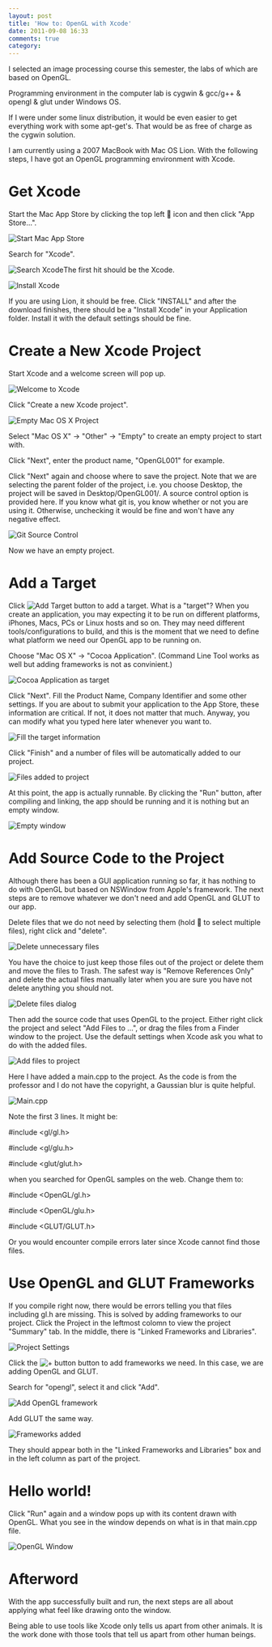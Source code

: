 ```yaml
---
layout: post
title: 'How to: OpenGL with Xcode'
date: 2011-09-08 16:33
comments: true
category: 
---
```

    

I selected an image processing course this semester, the labs of which are based on OpenGL.

Programming environment in the computer lab is cygwin & gcc/g++ & opengl & glut under Windows OS.

If I were under some linux distribution, it would be even easier to get everything work with some apt-get's. That would be as free of charge as the cygwin solution.

I am currently using a 2007 MacBook with Mac OS Lion. With the following steps, I have got an OpenGL programming environment with Xcode.

# Get Xcode

Start the Mac App Store by clicking the top left  icon and then click "App Store…".

![Start Mac App Store](http://qingpei.me/images/in_post/macappstore.png)

Search for "Xcode".

![Search Xcode](http://qingpei.me/images/in_post/searchxcode.png)The first hit should be the Xcode.

![Install Xcode](http://qingpei.me/images/in_post/xcodeinstall.png)

If you are using Lion, it should be free. Click "INSTALL" and after the download finishes, there should be a "Install Xcode" in your Application folder. Install it with the default settings should be fine.

# Create a New Xcode Project

Start Xcode and a welcome screen will pop up.

![Welcome to Xcode](http://qingpei.me/images/in_post/welcometoxcode.png)

Click "Create a new Xcode project".

![Empty Mac OS X Project](http://qingpei.me/images/in_post/emptyproject.png)

Select "Mac OS X" -> "Other" -> "Empty" to create an empty project to start with.

Click "Next", enter the product name, "OpenGL001" for example.

Click "Next" again and choose where to save the project. Note that we are selecting the parent folder of the project, i.e. you choose Desktop, the project will be saved in Desktop/OpenGL001/. A source control option is provided here. If you know what git is, you know whether or not you are using it. Otherwise, unchecking it would be fine and won't have any negative effect.

![Git Source Control](http://qingpei.me/images/in_post/sourcecontrol.png)

Now we have an empty project.

# Add a Target

Click ![Add Target](http://qingpei.me/images/in_post/addtarget.png) button to add a target. What is a "target"? When you create an application, you may expecting it to be run on different platforms, iPhones, Macs, PCs or Linux hosts and so on. They may need different tools/configurations to build, and this is the moment that we need to define what platform we need our OpenGL app to be running on.

Choose "Mac OS X" -> "Cocoa Application". (Command Line Tool works as well but adding frameworks is not as convinient.)

![Cocoa Application as target](http://qingpei.me/images/in_post/cocoaapplication.png)

Click "Next". Fill the Product Name, Company Identifier and some other settings. If you are about to submit your application to the App Store, these information are critical. If not, it does not matter that much. Anyway, you can modify what you typed here later whenever you want to.

![Fill the target information](http://qingpei.me/images/in_post/targetinfo.png)

Click "Finish" and a number of files will be automatically added to our project.

![Files added to project](http://qingpei.me/images/in_post/projectview.png)

At this point, the app is actually runnable. By clicking the "Run" button, after compiling and linking, the app should be running and it is nothing but an empty window.

![Empty window](http://qingpei.me/images/in_post/cocoawindow.png)

# Add Source Code to the Project

Although there has been a GUI application running so far, it has nothing to do with OpenGL but based on NSWindow from Apple's framework. The next steps are to remove whatever we don't need and add OpenGL and GLUT to our app.

Delete files that we do not need by selecting them (hold  to select multiple files), right click and "delete".

![Delete unnecessary files](http://qingpei.me/images/in_post/deletefiles.png)

You have the choice to just keep those files out of the project or delete them and move the files to Trash. The safest way is "Remove References Only" and delete the actual files manually later when you are sure you have not delete anything you should not.

![Delete files dialog](http://qingpei.me/images/in_post/deletedialog.png)

Then add the source code that uses OpenGL to the project. Either right click the project and select "Add Files to ...", or drag the files from a Finder window to the project. Use the default settings when Xcode ask you what to do with the added files.

![Add files to project](http://qingpei.me/images/in_post/addfiles.png)

Here I have added a main.cpp to the project. As the code is from the professor and I do not have the copyright, a Gaussian blur is quite helpful.

![Main.cpp](http://qingpei.me/images/in_post/main.cpp_.png)

Note the first 3 lines. It might be:

#include <gl/gl.h>

#include <gl/glu.h>

#include <glut/glut.h>

when you searched for OpenGL samples on the web. Change them to:

#include <OpenGL/gl.h>

#include <OpenGL/glu.h>

#include <GLUT/GLUT.h>

Or you would encounter compile errors later since Xcode cannot find those files.

# Use OpenGL and GLUT Frameworks

If you compile right now, there would be errors telling you that files including gl.h are missing. This is solved by adding frameworks to our project. Click the Project in the leftmost colomn to view the project "Summary" tab. In the middle, there is "Linked Frameworks and Libraries".

![Project Settings](http://qingpei.me/images/in_post/projectsettings.png)

Click the ![+ button](http://qingpei.me/images/in_post/+.png) button to add frameworks we need. In this case, we are adding OpenGL and GLUT.

Search for "opengl", select it and click "Add".

![Add OpenGL framework](http://qingpei.me/images/in_post/addopengl.png)

Add GLUT the same way.

![Frameworks added](http://qingpei.me/images/in_post/frameworkadded.png)

They should appear both in the "Linked Frameworks and Libraries" box and in the left column as part of the project.

# Hello world!

Click "Run" again and a window pops up with its content drawn with OpenGL. What you see in the window depends on what is in that main.cpp file.

![OpenGL Window](http://qingpei.me/images/in_post/openglwindow.png)

# Afterword

With the app successfully built and run, the next steps are all about applying what feel like drawing onto the window.

Being able to use tools like Xcode only tells us apart from other animals. It is the work done with those tools that tell us apart from other human beings.
